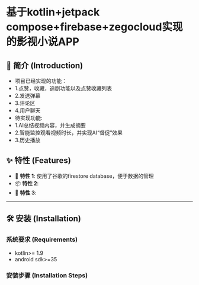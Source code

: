 # 基于kotlin+jetpack compose+firebase+zegocloud实现的影视小说APP

## 📖 简介 (Introduction)
- 项目已经实现的功能：
- 1.点赞，收藏，追剧功能以及点赞收藏列表
- 2.发送弹幕
- 3.评论区
- 4.用户聊天
- 待实现功能:
- 1.AI总结视频内容，并生成摘要
- 2.智能监控观看视频时长，并实现AI“督促”效果
- 3.历史播放

## ✨ 特性 (Features)
- 🚀 **特性 1**: 使用了谷歌的firestore database，便于数据的管理
- 📦 **特性 2**: 
- 🔧 **特性 3**: 

---

## 🛠️ 安装 (Installation)

### 系统要求 (Requirements)

- kotlin>= 1.9
- android sdk>=35 

### 安装步骤 (Installation Steps)


